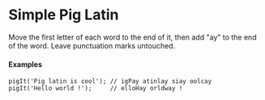 # Simple Pig Latin

Move the first letter of each word to the end of it, then add "ay" to the end of the word. Leave punctuation marks untouched.

#### Examples

```
pigIt('Pig latin is cool'); // igPay atinlay siay oolcay
pigIt('Hello world !');     // elloHay orldway !
```

